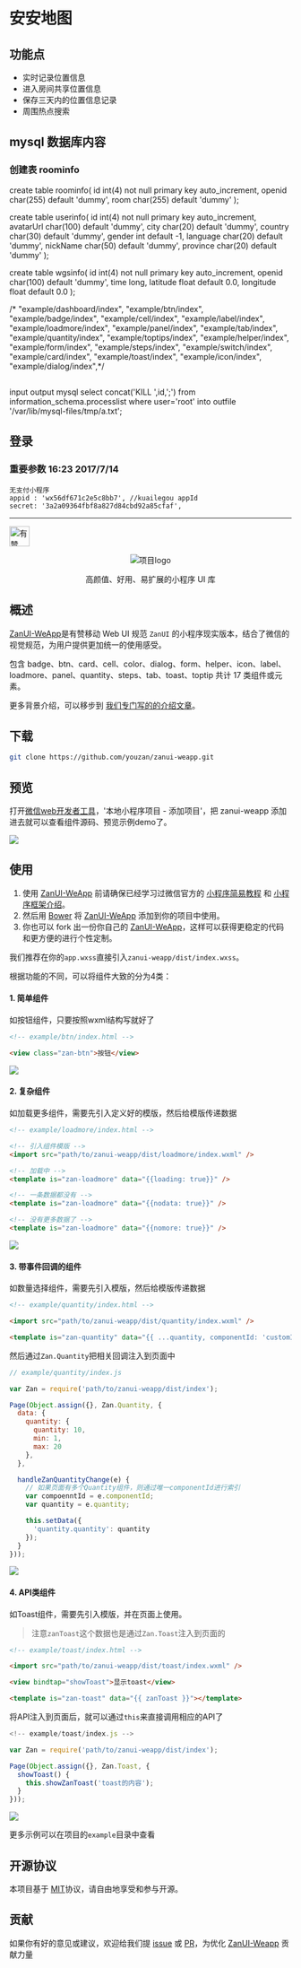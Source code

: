 # 安安地图
## 功能点
* 实时记录位置信息
* 进入房间共享位置信息
* 保存三天内的位置信息记录
* 周围热点搜索
## mysql 数据库内容
### 创建表 roominfo

create table roominfo(
 id int(4) not null primary key auto_increment,
 openid char(255) default 'dummy',
 room char(255) default 'dummy'
);

create table userinfo(
 id int(4) not null primary key auto_increment,
 avatarUrl char(100) default 'dummy',
 city char(20) default 'dummy',
 country char(30) default 'dummy',
 gender int default -1,
 language char(20) default 'dummy',
 nickName char(50) default 'dummy',
 province char(20) default 'dummy'
);

create table wgsinfo(
 id int(4) not null primary key auto_increment,
 openid char(100) default 'dummy',
 time long,
 latitude float default 0.0,
 longitude float default 0.0
);

/*    "example/dashboard/index",
    "example/btn/index",
    "example/badge/index",
    "example/cell/index",
    "example/label/index",
    "example/loadmore/index",
    "example/panel/index",
    "example/tab/index",
    "example/quantity/index",
    "example/toptips/index",
    "example/helper/index",
    "example/form/index",
    "example/steps/index",
    "example/switch/index",
    "example/card/index",
    "example/toast/index",
    "example/icon/index",
    "example/dialog/index",*/

##
input output mysql
 select concat('KILL ',id,';') from information_schema.processlist where user='root' into outfile '/var/lib/mysql-files/tmp/a.txt';


## 登录
### 重要参数 16:23 2017/7/14
    无支付小程序
    appid : 'wx56df671c2e5c8bb7', //kuailegou appId
	secret: '3a2a09364fbf8a827d84cbd92a85cfaf',
 
---
<p>
<a href="https://github.com/youzan/"><img alt="有赞logo" width="36px" src="https://img.yzcdn.cn/public_files/2017/02/09/e84aa8cbbf7852688c86218c1f3bbf17.png" alt="youzan">
</p></a>
<p align="center">
    <img alt="项目logo" src="https://img.yzcdn.cn/public_files/2017/02/06/ee0ebced79a80457d77ce71c7d414c74.png">
</p>
<p align="center">高颜值、好用、易扩展的小程序 UI 库</p>


## 概述
[ZanUI-WeApp]是有赞移动 Web UI 规范 `ZanUI` 的小程序现实版本，结合了微信的视觉规范，为用户提供更加统一的使用感受。

包含 badge、btn、card、cell、color、dialog、form、helper、icon、label、loadmore、panel、quantity、steps、tab、toast、toptip 共计 17 类组件或元素。

更多背景介绍，可以移步到 [我们专门写的的介绍文章](http://tech.youzan.com/zanui-weapp/)。

## 下载
``` bash
git clone https://github.com/youzan/zanui-weapp.git
```

## 预览
打开[微信web开发者工具](https://mp.weixin.qq.com/debug/wxadoc/dev/devtools/download.html)，'本地小程序项目 - 添加项目'，把 zanui-weapp 添加进去就可以查看组件源码、预览示例demo了。

![](https://img.yzcdn.cn/public_files/2017/02/08/a5e6445075826183659742cc6946c477.png)

## 使用

1. 使用 [ZanUI-WeApp] 前请确保已经学习过微信官方的 [小程序简易教程] 和 [小程序框架介绍]。
2. 然后用 [Bower] 将 [ZanUI-WeApp] 添加到你的项目中使用。
3. 你也可以 fork 出一份你自己的 [ZanUI-WeApp]，这样可以获得更稳定的代码和更方便的进行个性定制。

我们推荐在你的`app.wxss`直接引入`zanui-weapp/dist/index.wxss`。

根据功能的不同，可以将组件大致的分为4类：

#### 1. 简单组件

如按钮组件，只要按照wxml结构写就好了

~~~html
<!-- example/btn/index.html -->

<view class="zan-btn">按钮</view>
~~~

![](https://img.yzcdn.cn/public_files/2017/02/08/1b1e39ed3dc6b63519a68ba1e2650cfc.png)

#### 2. 复杂组件

如加载更多组件，需要先引入定义好的模版，然后给模版传递数据

~~~html
<!-- example/loadmore/index.html -->

<!-- 引入组件模版 -->
<import src="path/to/zanui-weapp/dist/loadmore/index.wxml" />

<!-- 加载中 -->
<template is="zan-loadmore" data="{{loading: true}}" />

<!-- 一条数据都没有 -->
<template is="zan-loadmore" data="{{nodata: true}}" />

<!-- 没有更多数据了 -->
<template is="zan-loadmore" data="{{nomore: true}}" />
~~~

![](https://img.yzcdn.cn/public_files/2017/02/08/b96fdc7971577b32915604c5b2c1a3bb.png)

#### 3. 带事件回调的组件

如数量选择组件，需要先引入模版，然后给模版传递数据

~~~html
<!-- example/quantity/index.html -->

<import src="path/to/zanui-weapp/dist/quantity/index.wxml" />

<template is="zan-quantity" data="{{ ...quantity, componentId: 'customId' }}" />
~~~

然后通过`Zan.Quantity`把相关回调注入到页面中

~~~js
// example/quantity/index.js

var Zan = require('path/to/zanui-weapp/dist/index');

Page(Object.assign({}, Zan.Quantity, {
  data: {
    quantity: {
      quantity: 10,
      min: 1,
      max: 20
    },
  },

  handleZanQuantityChange(e) {
    // 如果页面有多个Quantity组件，则通过唯一componentId进行索引
    var compoenntId = e.componentId;
    var quantity = e.quantity;

    this.setData({
      'quantity.quantity': quantity
    });
  }
}));
~~~

![](https://img.yzcdn.cn/public_files/2017/02/08/b791dfef150b01a7ce1e9aa9e60e0038.png)

#### 4. API类组件

如Toast组件，需要先引入模版，并在页面上使用。

> 注意`zanToast`这个数据也是通过`Zan.Toast`注入到页面的

~~~html
<!-- example/toast/index.html -->

<import src="path/to/zanui-weapp/dist/toast/index.wxml" />

<view bindtap="showToast">显示toast</view>

<template is="zan-toast" data="{{ zanToast }}"></template>
~~~

将API注入到页面后，就可以通过`this`来直接调用相应的API了

~~~js
<!-- example/toast/index.js -->

var Zan = require('path/to/zanui-weapp/dist/index');

Page(Object.assign({}, Zan.Toast, {
  showToast() {
    this.showZanToast('toast的内容');
  }
}));

~~~

![](https://img.yzcdn.cn/public_files/2017/02/08/ada80798c88df08060ce96964384e88e.png)

更多示例可以在项目的`example`目录中查看

## 开源协议
本项目基于 [MIT](https://zh.wikipedia.org/wiki/MIT%E8%A8%B1%E5%8F%AF%E8%AD%89)协议，请自由地享受和参与开源。

## 贡献

如果你有好的意见或建议，欢迎给我们提 [issue] 或 [PR]，为优化 [ZanUI-Weapp] 贡献力量

[ZanUI-WeApp]: https://github.com/youzan/zanui-weapp
[issue]: https://github.com/youzan/zanui-weapp/issues/new
[PR]: https://github.com/youzan/zanui-weapp/compare
[ZanUI WeApp]: https://github.com/youzan/zanui-weapp
[MIT]: http://opensource.org/licenses/MIT
[Bower]: https://bower.io/
[小程序简易教程]: https://mp.weixin.qq.com/debug/wxadoc/dev/
[小程序框架介绍]: https://mp.weixin.qq.com/debug/wxadoc/dev/framework/MINA.html
